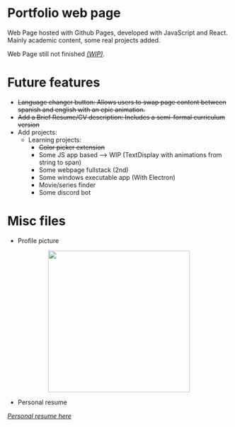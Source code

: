 # Portfolio web page 

Web Page hosted with Github Pages, developed with JavaScript and React. Mainly academic content, some real projects added.

Web Page still not finished *<a href="https://matii111.github.io/">(WIP)</a>*.



# Future features

- ~~Language changer button: Allows users to swap page content between spanish and english with an epic animation.~~
- ~~Add a Brief Resume/CV description: Includes a semi-formal curriculum version~~
- Add projects:
  - Learning projects:
    - ~~Color picker extension~~
    - Some JS app based --> WIP (TextDisplay with animations from string to span)
    - Some webpage fullstack (2nd)
    - Some windows executable app (With Electron)
    - Movie/series finder
    - Some discord bot
  

# Misc files


- Profile picture

<div align='center'>
  <img style='height:20rem;' src='https://github.com/user-attachments/assets/ffa84a53-bde0-41a6-ba91-9a314875567a'/>
</div>

- Personal resume

*<a href="https://github.com/user-attachments/assets/4628046a-98a6-4dc0-a9ae-e8c0a9409e3f">
  Personal resume here
</a>*
